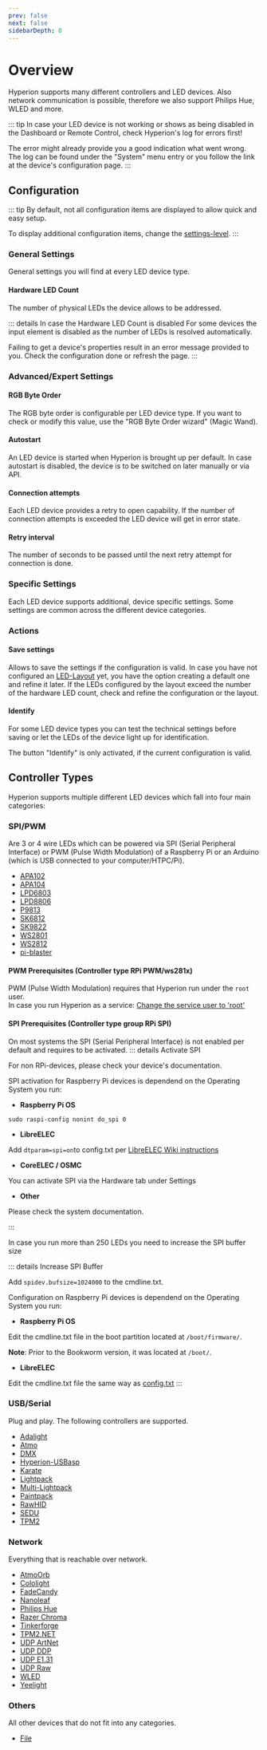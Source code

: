 ```yaml
---
prev: false
next: false
sidebarDepth: 0
---
```


# Overview
Hyperion supports many different controllers and LED devices. Also network communication is possible, therefore we also support Philips Hue, WLED and more.

::: tip 
In case your LED device is not working or shows as being disabled in the Dashboard or Remote Control, 
check Hyperion's log for errors first!

The error might already provide you a good indication what went wrong.
The log can be found under the "System" menu entry or you follow the link at the device's configuration page.
:::

## Configuration

::: tip 
By default, not all configuration items are displayed to allow quick and easy setup.

To display additional configuration items, change the [settings-level](/user/Configuration.html#settings-level).
:::

### General Settings
General settings you will find at every LED device type.

#### Hardware LED Count
The number of physical LEDs the device allows to be addressed.

::: details In case the Hardware LED Count is disabled
For some devices the input element is disabled as the number of LEDs is resolved automatically.

Failing to get a device's properties result in an error message provided to you. Check the configuration done or refresh the page.
:::

### Advanced/Expert Settings

#### RGB Byte Order
The RGB byte order is configurable per LED device type. If you want to check or modify this value, use the "RGB Byte Order wizard" (Magic Wand).

#### Autostart
An LED device is started when Hyperion is brought up per default.
In case autostart is disabled, the device is to be switched on later manually or via API.

#### Connection attempts
Each LED device provides a retry to open capability.
If the number of connection attempts is exceeded the LED device will get in error state.

#### Retry interval
The number of seconds to be passed until the next retry attempt for connection is done.

### Specific Settings
Each LED device supports additional, device specific settings.
Some settings are common across the different device categories.

### Actions

#### Save settings
Allows to save the settings if the configuration is valid.
In case you have not configured an [LED-Layout](/user/advanced/Advanced.html#led-layout) yet, you have the option creating a default one and refine it later.
If the LEDs configured by the layout exceed the number of the hardware LED count, check and refine the configuration or the layout.

#### Identify
For some LED device types you can test the technical settings before saving or let the LEDs of the device light up for identification.

The button "Identify" is only activated, if the current configuration is valid.

## Controller Types

Hyperion supports multiple different LED devices which fall into four main categories:

### SPI/PWM
Are 3 or 4 wire LEDs which can be powered via SPI (Serial Peripheral Interface) or PWM (Pulse Width Modulation) of a Raspberry Pi or an Arduino (which is USB connected to your computer/HTPC/Pi).

* [APA102](/user/leddevices/spi_pwm/apa102)
* [APA104](/user/leddevices/spi_pwm/apa104)
* [LPD6803](/user/leddevices/spi_pwm/lpd6803)
* [LPD8806](/user/leddevices/spi_pwm/lpd8806)
* [P9813](/user/leddevices/spi_pwm/p9813)
* [SK6812](/user/leddevices/spi_pwm/SK6812)
* [SK9822](/user/leddevices/spi_pwm/SK9822)
* [WS2801](/user/leddevices/spi_pwm/ws2801)
* [WS2812](/user/leddevices/spi_pwm/ws2812)
* [pi-blaster](/user/leddevices/spi_pwm/piblaster)

#### PWM Prerequisites (Controller type RPi PWM/ws281x)
PWM (Pulse Width Modulation) requires that Hyperion run under the `root` user.\
In case you run Hyperion as a service: [Change the service user to 'root'](/user/Installation.html#change-the-service-user-to-root)

#### SPI Prerequisites (Controller type group RPi SPI)
On most systems the SPI (Serial Peripheral Interface) is not enabled per default and requires to be activated.
::: details Activate SPI

For non RPi-devices, please check your device's documentation.

SPI activation for Raspberry Pi devices is dependend on the Operating System you run:

* **Raspberry Pi OS**

`sudo raspi-config nonint do_spi 0`

* **LibreELEC**

Add `dtparam=spi=on`to config.txt per [LibreELEC Wiki instructions](https://wiki.libreelec.tv/configuration/config_txt)

* **CoreELEC / OSMC**

You can activate SPI via the Hardware tab under Settings

* **Other**

Please check the system documentation.

:::

In case you run more than 250 LEDs you need to increase the SPI buffer size

::: details Increase SPI Buffer

Add `spidev.bufsize=1024000` to the cmdline.txt.

Configuration on Raspberry Pi devices is dependend on the Operating System you run:

* **Raspberry Pi OS**

Edit the cmdline.txt file in the boot partition located at `/boot/firmware/`.

**Note**: Prior to the Bookworm version, it was located at `/boot/`. 

* **LibreELEC**

Edit the cmdline.txt file the same way as [config.txt](https://wiki.libreelec.tv/configuration/config_txt)
:::

### USB/Serial
Plug and play. The following controllers are supported.

* [Adalight](/user/leddevices/usb/adalight)
* [Atmo](/user/leddevices/usb/atmo)
* [DMX](/user/leddevices/usb/dmx)
* [Hyperion-USBasp](/user/leddevices/usb/hyperion-usbasp)
* [Karate](/user/leddevices/usb/karate)
* [Lightpack](/user/leddevices/usb/lightpack)
* [Multi-Lightpack](/user/leddevices/usb/multilightpack)
* [Paintpack](/user/leddevices/usb/paintpack)
* [RawHID](/user/leddevices/usb/rawhid)
* [SEDU](/user/leddevices/usb/sedu)
* [TPM2](/user/leddevices/usb/tpm2)

### Network
Everything that is reachable over network.

* [AtmoOrb](/user/leddevices/network/atmoorb)
* [Cololight](/user/leddevices/network/cololight)
* [FadeCandy](/user/leddevices/network/fadecandy)
* [Nanoleaf](/user/leddevices/network/nanoleaf)
* [Philips Hue](/user/leddevices/network/philipshue)
* [Razer Chroma](/user/leddevices/network/razer)
* [Tinkerforge](/user/leddevices/network/tinkerforge)
* [TPM2.NET](/user/leddevices/network/tpm2net)
* [UDP ArtNet](/user/leddevices/network/udpartnet)
* [UDP DDP](/user/leddevices/network/udpddp)
* [UDP E1.31](/user/leddevices/network/udpe131)
* [UDP Raw](/user/leddevices/network/udpraw)
* [WLED](/user/leddevices/network/wled)
* [Yeelight](/user/leddevices/network/yeelight)

### Others
All other devices that do not fit into any categories.

* [File](/user/leddevices/others/debug)
